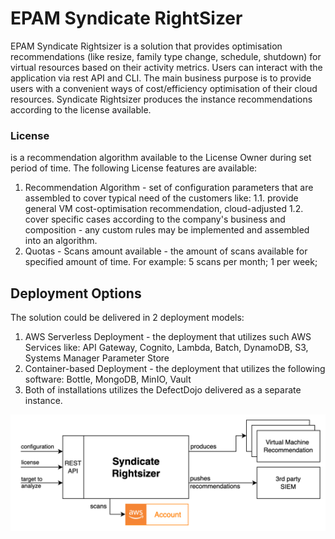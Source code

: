# EPAM Syndicate RightSizer

EPAM Syndicate Rightsizer is a solution that provides optimisation recommendations (like resize, family type change, schedule, shutdown) 
for virtual resources based on their activity metrics. Users can interact with the application via rest API and CLI. 
The main business purpose is to provide users with a convenient ways of cost/efficiency optimisation of their cloud resources.
Syndicate Rightsizer produces the instance recommendations according to the license available. 


### License
is a recommendation algorithm available to the License Owner during set period of time.
The following License features are available: 
1. Recommendation Algorithm - set of configuration parameters that are assembled to cover typical need of the customers like:
	1.1. provide general VM cost-optimisation recommendation, cloud-adjusted 
	1.2. cover specific cases according to the company's business and composition - any custom rules may be implemented 
		and assembled into an algorithm.
2. Quotas - Scans amount available - the amount of scans available for specified amount of time. For example: 5 scans per month; 1 per week;

 

## Deployment Options
The solution could be delivered in 2 deployment models: 
1. AWS Serverless Deployment - the deployment that utilizes such AWS Services like: 
	API Gateway, Cognito, Lambda, Batch, DynamoDB, S3, Systems Manager Parameter Store
2. Container-based Deployment - the deployment that utilizes the following software:
	Bottle, MongoDB, MinIO, Vault
3. Both of installations utilizes the DefectDojo delivered as a separate instance.

![Reference Diagram](./assets/reference_diagram.png)
